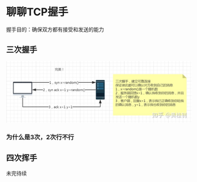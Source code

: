 # 聊聊TCP握手

握手目的：确保双方都有接受和发送的能力

## 三次握手



![img](https://github.com/HanochMa/PictureBed/raw/main/blogs/tcp1.jpg)

### 为什么是3次，2次行不行

## 四次挥手

未完待续